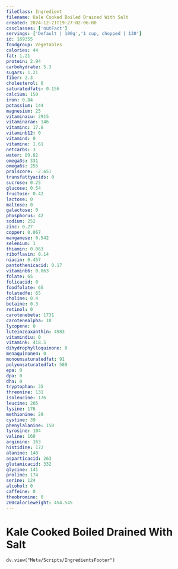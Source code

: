 ```yaml
---
fileClass: Ingredient
filename: Kale Cooked Boiled Drained With Salt
created: 2024-12-21T19:27:02-06:00
cssclasses: ['nutFact']
servings: ['Default | 100g','1 cup, chopped | 130']
id: 169355
foodgroup: Vegetables
calories: 44
fat: 1.21
protein: 2.94
carbohydrate: 5.3
sugars: 1.21
fiber: 2.3
cholesterol: 0
saturatedfats: 0.156
calcium: 150
iron: 0.84
potassium: 144
magnesium: 25
vitaminaiu: 2915
vitaminarae: 146
vitaminc: 17.8
vitaminb12: 0
vitamind: 0
vitamine: 1.61
netcarbs: 3
water: 89.82
omega3s: 331
omega6s: 255
pralscore: -2.651
transfattyacids: 0
sucrose: 0.25
glucose: 0.54
fructose: 0.42
lactose: 0
maltose: 0
galactose: 0
phosphorus: 42
sodium: 252
zinc: 0.27
copper: 0.067
manganese: 0.542
selenium: 1
thiamin: 0.063
riboflavin: 0.14
niacin: 0.457
pantothenicacid: 0.17
vitaminb6: 0.063
folate: 65
folicacid: 0
foodfolate: 65
folatedfe: 65
choline: 0.4
betaine: 0.3
retinol: 0
carotenebeta: 1731
carotenealpha: 10
lycopene: 0
luteinzeaxanthin: 4983
vitamindiu: 0
vitamink: 418.5
dihydrophylloquinone: 0
menaquinone4: 0
monounsaturatedfat: 91
polyunsaturatedfat: 589
epa: 0
dpa: 0
dha: 0
tryptophan: 35
threonine: 131
isoleucine: 176
leucine: 205
lysine: 176
methionine: 29
cystine: 39
phenylalanine: 150
tyrosine: 104
valine: 160
arginine: 163
histidine: 172
alanine: 148
asparticacid: 263
glutamicacid: 332
glycine: 141
proline: 174
serine: 124
alcohol: 0
caffeine: 0
theobromine: 0
200calorieweight: 454.545
---
```


# Kale Cooked Boiled Drained With Salt

```dataviewjs
dv.view("Meta/Scripts/IngredientsFooter")
```